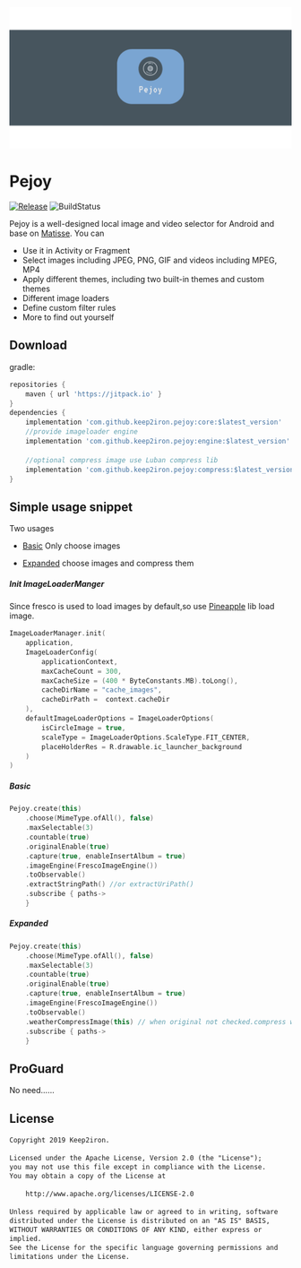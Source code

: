 ![Image](/image/banner.png)

# Pejoy
[![Release](https://jitpack.io/v/keep2iron/pejoy.svg)](https://jitpack.io/v/#keep2iron/pejoy) ![BuildStatus](https://travis-ci.org/keep2iron/pejoy.svg?branch=master)

Pejoy is a well-designed local image and video selector for Android and base on [Matisse](https://github.com/zhihu/Matisse). You can  
- Use it in Activity or Fragment
- Select images including JPEG, PNG, GIF and videos including MPEG, MP4 
- Apply different themes, including two built-in themes and custom themes
- Different image loaders
- Define custom filter rules
- More to find out yourself

## Download

gradle:
```groovy
repositories {
	maven { url 'https://jitpack.io' }
}
dependencies {
    implementation 'com.github.keep2iron.pejoy:core:$latest_version'
	//provide imageloader engine
    implementation 'com.github.keep2iron.pejoy:engine:$latest_version'

    //optional compress image use Luban compress lib
    implementation 'com.github.keep2iron.pejoy:compress:$latest_version'
}
```

## Simple usage snippet
Two usages
- [Basic](#Basic)
  Only choose images

- [Expanded](#Expanded)
  choose images and compress them 

##### Init ImageLoaderManger

Since fresco is used to load images by default,so use [Pineapple](https://github.com/keep2iron/pineapple) lib load image.

```kotlin
ImageLoaderManager.init(
    application,
    ImageLoaderConfig(
        applicationContext,
        maxCacheCount = 300,									
        maxCacheSize = (400 * ByteConstants.MB).toLong(),
		cacheDirName = "cache_images",
		cacheDirPath =  context.cacheDir
    ),
    defaultImageLoaderOptions = ImageLoaderOptions(
        isCircleImage = true,
        scaleType = ImageLoaderOptions.ScaleType.FIT_CENTER,
        placeHolderRes = R.drawable.ic_launcher_background
    )
)
```

##### Basic

```kotlin
Pejoy.create(this)
    .choose(MimeType.ofAll(), false)
    .maxSelectable(3)
    .countable(true)
    .originalEnable(true)
    .capture(true, enableInsertAlbum = true)
    .imageEngine(FrescoImageEngine())
    .toObservable()
    .extractStringPath() //or extractUriPath()
    .subscribe { paths->
    }
```

##### Expanded

````kotlin
Pejoy.create(this)
    .choose(MimeType.ofAll(), false)
    .maxSelectable(3)
    .countable(true)
    .originalEnable(true)
    .capture(true, enableInsertAlbum = true)
    .imageEngine(FrescoImageEngine())
    .toObservable()
    .weatherCompressImage(this) // when original not checked.compress will execute.
    .subscribe { paths->
    }
````

## ProGuard

No need......

## License

	Copyright 2019 Keep2iron.
	
	Licensed under the Apache License, Version 2.0 (the "License");
	you may not use this file except in compliance with the License.
	You may obtain a copy of the License at
	
	    http://www.apache.org/licenses/LICENSE-2.0
	
	Unless required by applicable law or agreed to in writing, software
	distributed under the License is distributed on an "AS IS" BASIS,
	WITHOUT WARRANTIES OR CONDITIONS OF ANY KIND, either express or implied.
	See the License for the specific language governing permissions and
	limitations under the License.

